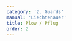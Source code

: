 ```yaml
---
category: '2. Guards'
manual: 'Liechtenauer'
title: Plow / Pflug
order: 2
---
```


<link rel="import" href="/bower_components/polymer/polymer.html">
<link rel="import" href="shared-styles.html">

<dom-module id="{{ page.url | split:'/' | last | remove: '.html' }}-element">
  <template>
    <style include="shared-styles">
      :host {
        display: block;

        padding: 10px;
      }
    </style>

    <div class="card">

      <h1>{{ page.title }}</h1>

      <p>The Plow is the second guard described and is the lower hanger, intended to defend the two lower (left and right) quarters of the combatant. It is described thus:</p>

      <blockquote><p>The low parts are guarded with the Plough, whose two modes are similar figures for two sides, the right and the left, and so are named the Right and Left Plough. Both are in essence merely the position of a thrust from below.</p>

      <p>The Right Plough is described as follows, stand with your right foot forward, hold your weapon with the hilt near your forward knee and your point pointing in your opponent’s face, as if you intend to stab him from below. While you are in the Right Plough, step forward with the Left foot and stand similarly to be in the Left Plough.</p></blockquote>

      <img class="card-image" src="/manuals/meyer/images/guards/pflug-illustration.jpg">

      <p>The Plow is also Liechtenauer's second chief posture and it may be interesting to note some of the differences between Meyer's and Liechtenauer's Plow, mainly that Meyer describes the sword as being held near the front knee, while the Liechtenauer's tradition describes it at the opposite side:</p>

      <p><strong>Pseudo-Peter von Danzig</strong>
      <blockquote></p>This is the second guard:</p>
      <p>Mark, the other guard is called the Plow, there position yourself thus with it: stand with your left foot before and hold your sword with crossed hands, with the pommel below you near your right side on your hip, so that the short edge is above and the point stands in against his face.</p>

      <p>Mark, on the left side position yourself thus in the Plow: stand with your right foot before and hold your sword near your left side, with the pommel below you on your hip, so that the long edge is above and the point stands in against the face. That is the Plow on both sides.</p></blockquote></p>

      <p><strong>Sigmund ain Ringeck</strong>
      <blockquote>The second guard is called the plow; arrange yourself thusly: Stand with the left foot forward and hold your sword with crossed hands near your right side over your knee such that the point stands against the face.</blockquote></p>

      <p><strong>Jud Lew</strong>
      <blockquote>The second guard is called the Plow. Position yourself with\ it thus: set the left foot fore and hold your sword under you with crossed hands on your right side, with the pommel near your right hip, so that the short edge is above and the point stands before you against the face of the man. On the left side position yourself in the Plow thus: set the right foot fore and hold your sword under you near your left side, on your left hip, so that the long edge is turned above and the point stands upwards against the face of the man.</blockquote></p>

    </div>
  </template>

  <script>
    Polymer({
      is: '{{ page.url | split:'/' | last | remove: '.html' }}-element',
    });
  </script>
</dom-module>